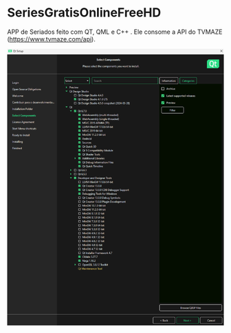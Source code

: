 # SeriesGratisOnlineFreeHD
APP de Seriados feito com QT, QML e C++ . Ele consome a API do TVMAZE (https://www.tvmaze.com/api). 


![Test Image 1](ProjectInfo/ComponentesInstalacaoAmbiente.png)
